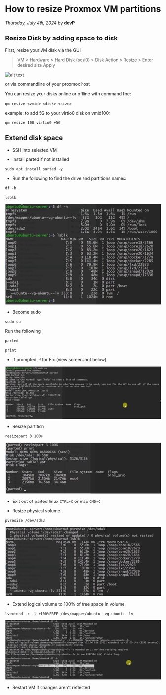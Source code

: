 # How to resize Proxmox VM partitions

*Thursday, July 4th, 2024* by **devP**

## Resize Disk by adding space to disk

First, resize your VM disk via the GUI 

> VM > Hardware > Hard Disk (scsi0) > Disk Action > Resize > Enter desired size Apply
> 
![alt text](assets/image.png)

or via commandline of your proxmox host

You can resize your disks online or offline with command line:

`qm resize <vmid> <disk> <size> `

example: to add 5G to your virtio0 disk on vmid100:

`qm resize 100 virtio0 +5G`


## Extend disk space 

- SSH into selected VM 

- Install parted if not installed
```
sudo apt install parted -y
```

- Run the following to find the drive and partitions names:
```
df -h

lsblk
```
![alt text](assets/resize-cmd-line-1.png)

- Become sudo
```
sudo su
```

Run the following:
```
parted

print
```
- If prompted, `f` for Fix (view screenshot below)


![alt text](assets/resize-cmd-line-2.png)

- Resize partition
```
resizepart 3 100%
```
![alt text](assets/resize-cmd-line-3.png)

- Exit out of parted
linux `CTRL+C` or mac `CMD+C`

- Resize physical volume
```
pvresize /dev/sda3
```
![alt text](assets/resize-cmd-line-4.png)

- Extend logical volume to 100% of free space in volume
```
lvextend -r -l +100%FREE /dev/mapper/ubuntu--vg-ubuntu--lv
```
![alt text](assets/resize-cmd-line-5.png)

- Restart VM if changes aren't reflected